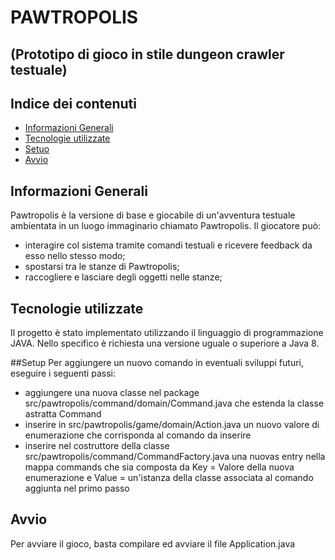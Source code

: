 # PAWTROPOLIS
## (Prototipo di gioco in stile dungeon crawler testuale)

## Indice dei contenuti
* [Informazioni Generali](#Informazioni-Generali)
* [Tecnologie utilizzate](#Tecnologie-utilizzate)
* [Setuo](#Setup)
* [Avvio](#Avvio)


## Informazioni Generali
Pawtropolis è la versione di base e giocabile di un'avventura testuale ambientata in un luogo immaginario chiamato Pawtropolis.
Il giocatore può:
* interagire col sistema tramite comandi testuali e ricevere feedback da esso nello stesso modo;
* spostarsi tra le stanze di Pawtropolis;
* raccogliere e lasciare degli oggetti nelle stanze;


## Tecnologie utilizzate
Il progetto è stato implementato utilizzando il linguaggio di programmazione JAVA.
Nello specifico è richiesta una versione uguale o superiore a Java 8.

##Setup
Per aggiungere un nuovo comando in eventuali sviluppi futuri, eseguire i seguenti passi: 
* aggiungere una nuova classe nel package src/pawtropolis/command/domain/Command.java che estenda la classe astratta Command
* inserire in src/pawtropolis/game/domain/Action.java un nuovo valore di enumerazione che corrisponda al comando da inserire 
* inserire nel costruttore della classe src/pawtropolis/command/CommandFactory.java una nuovas entry nella mappa commands che sia composta da Key = Valore della nuova enumerazione e Value = un'istanza della classe associata al comando aggiunta nel primo passo

## Avvio
Per avviare il gioco, basta compilare ed avviare il file Application.java
